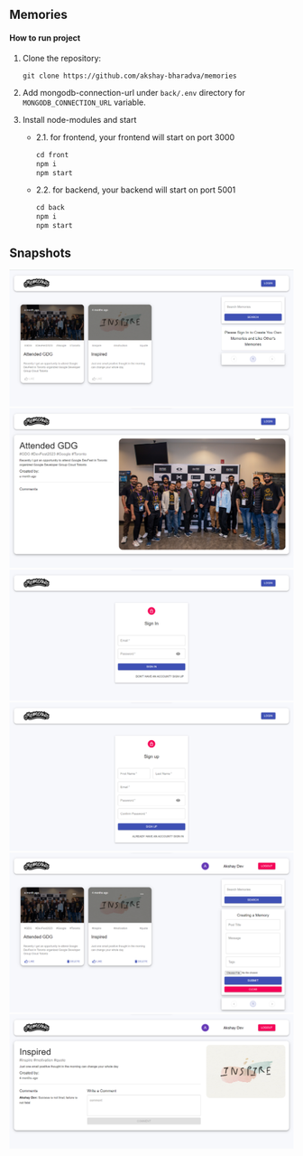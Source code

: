 ## Memories
#### How to run project
1. Clone the repository: 
    ```shell
    git clone https://github.com/akshay-bharadva/memories
    ```

2. Add mongodb-connection-url under `back/.env` directory for `MONGODB_CONNECTION_URL` variable.

3. Install node-modules and start
    - 2.1. for frontend, your frontend will start on port 3000
      ```shell
      cd front
      npm i
      npm start
      ```
    - 2.2. for backend, your backend will start on port 5001
      ```shell
      cd back
      npm i
      npm start
      ```
## Snapshots
![Snapshot#1](snaps/home-page.png)
![Snapshot#2](snaps/post-detail.png)
![Snapshot#3](snaps/login.png)
![Snapshot#4](snaps/signup.png)
![Snapshot#5](snaps/create-memories.png)
![Snapshot#6](snaps/comment-post.png)
